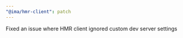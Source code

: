 ```yaml
---
"@ima/hmr-client": patch
---
```


Fixed an issue where HMR client ignored custom dev server settings
